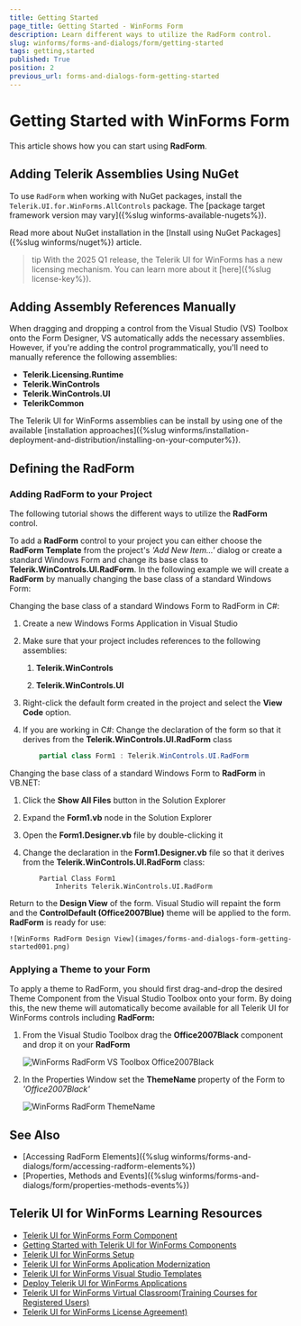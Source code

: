 ```yaml
---
title: Getting Started
page_title: Getting Started - WinForms Form
description: Learn different ways to utilize the RadForm control.
slug: winforms/forms-and-dialogs/form/getting-started
tags: getting,started
published: True
position: 2
previous_url: forms-and-dialogs-form-getting-started
---
```


# Getting Started with WinForms Form
 
This article shows how you can start using **RadForm**.

## Adding Telerik Assemblies Using NuGet

To use `RadForm` when working with NuGet packages, install the `Telerik.UI.for.WinForms.AllControls` package. The [package target framework version may vary]({%slug winforms-available-nugets%}).

Read more about NuGet installation in the [Install using NuGet Packages]({%slug winforms/nuget%}) article.

>tip With the 2025 Q1 release, the Telerik UI for WinForms has a new licensing mechanism. You can learn more about it [here]({%slug license-key%}).

## Adding Assembly References Manually

When dragging and dropping a control from the Visual Studio (VS) Toolbox onto the Form Designer, VS automatically adds the necessary assemblies. However, if you're adding the control programmatically, you'll need to manually reference the following assemblies:

* __Telerik.Licensing.Runtime__
* __Telerik.WinControls__
* __Telerik.WinControls.UI__
* __TelerikCommon__

The Telerik UI for WinForms assemblies can be install by using one of the available [installation approaches]({%slug winforms/installation-deployment-and-distribution/installing-on-your-computer%}). 

## Defining the RadForm
 
### Adding RadForm to your Project

The following tutorial shows the different ways to utilize the __RadForm__ control.
        

To add a __RadForm__ control to your project you can either choose the __RadForm Template__ from the project's *'Add New Item...'* dialog or create a standard Windows Form and change its base class to __Telerik.WinControls.UI.RadForm__. In the following example we will create a __RadForm__ by manually changing the base class of a standard Windows Form:
        

Changing the base class of a standard Windows Form to RadForm in C#:

1. Create a new Windows Forms Application in Visual Studio

1. Make sure that your project includes references to the following assemblies:

	1. **Telerik.WinControls**
	
	1. **Telerik.WinControls.UI**

1. Right-click the default form created in the project and select the __View Code__ option.
            

1. If you are working in C#: Change the declaration of the form so that it derives from the __Telerik.WinControls.UI.RadForm__ class
            

	````C#
	    partial class Form1 : Telerik.WinControls.UI.RadForm
	````


Changing the base class of a standard Windows Form to **RadForm** in VB.NET:

1. Click the __Show All Files__ button in the Solution Explorer
            

1. Expand the __Form1.vb__ node in the Solution Explorer
            

1. Open the __Form1.Designer.vb__ file by double-clicking it
            

1. Change the declaration in the __Form1.Designer.vb__ file so that it derives from the __Telerik.WinControls.UI.RadForm__ class:

	````VB.NET
		Partial Class Form1
    		Inherits Telerik.WinControls.UI.RadForm
	````

Return to the __Design View__ of the form. Visual Studio will repaint the form and the __ControlDefault (Office2007Blue)__ theme will be applied to the form. __RadForm__ is ready for use:

	![WinForms RadForm Design View](images/forms-and-dialogs-form-getting-started001.png)

### Applying a Theme to your Form

To apply a theme to RadForm, you should first drag-and-drop the desired Theme Component from the Visual Studio Toolbox onto your form. By doing this, the new theme will automatically become available for all Telerik UI for WinForms controls including __RadForm:__

1. From the Visual Studio Toolbox drag the __Office2007Black__ component and drop it on your __RadForm__ 
	
	![WinForms RadForm VS Toolbox Office2007Black](images/forms-and-dialogs-form-getting-started002.png)

1. In the Properties Window set the __ThemeName__ property of the Form to *'Office2007Black'*
	
	![WinForms RadForm ThemeName](images/forms-and-dialogs-form-getting-started003.png)


## See Also 

* [Accessing RadForm Elements]({%slug winforms/forms-and-dialogs/form/accessing-radform-elements%})
* [Properties, Methods and Events]({%slug winforms/forms-and-dialogs/form/properties-methods-events%})

## Telerik UI for WinForms Learning Resources
* [Telerik UI for WinForms Form Component](https://www.telerik.com/products/winforms/form.aspx)
* [Getting Started with Telerik UI for WinForms Components](https://docs.telerik.com/devtools/winforms/getting-started/first-steps)
* [Telerik UI for WinForms Setup](https://docs.telerik.com/devtools/winforms/installation-and-upgrades/installing-on-your-computer)
* [Telerik UI for WinForms Application Modernization](https://docs.telerik.com/devtools/winforms/winforms-converter/overview)
* [Telerik UI for WinForms Visual Studio Templates](https://docs.telerik.com/devtools/winforms/visual-studio-integration/visual-studio-templates)
* [Deploy Telerik UI for WinForms Applications](https://docs.telerik.com/devtools/winforms/deployment-and-distribution/application-deployment)
* [Telerik UI for WinForms Virtual Classroom(Training Courses for Registered Users)](https://learn.telerik.com/learn/course/external/view/elearning/17/telerik-ui-for-winforms)
* [Telerik UI for WinForms License Agreement)](https://www.telerik.com/purchase/license-agreement/winforms-dlw-s)

